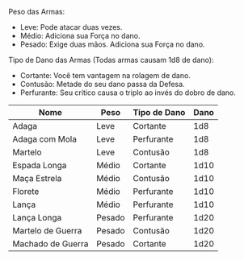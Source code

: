 Peso das Armas:
- Leve: Pode atacar duas vezes.
- Médio: Adiciona sua Força no dano.
- Pesado: Exige duas mãos. Adiciona sua Força no dano.

Tipo de Dano das Armas (Todas armas causam 1d8 de dano):
- Cortante: Você tem vantagem na rolagem de dano.
- Contusão: Metade do seu dano passa da Defesa.
- Perfurante: Seu crítico causa o triplo ao invés do dobro de dano.

| Nome              | Peso   | Tipo de Dano | Dano |
| ----------------- | ------ | ------------ | ---- |
| Adaga             | Leve   | Cortante     | 1d8  |
| Adaga com Mola    | Leve   | Perfurante   | 1d8  |
| Martelo           | Leve   | Contusão     | 1d8  |
| Espada Longa      | Médio  | Cortante     | 1d10 |
| Maça Estrela      | Médio  | Contusão     | 1d10 |
| Florete           | Médio  | Perfurante   | 1d10 |
| Lança             | Médio  | Perfurante   | 1d10 |
| Lança Longa       | Pesado | Perfurante   | 1d20 |
| Martelo de Guerra | Pesado | Contusão     | 1d20 |
| Machado de Guerra | Pesado | Cortante     | 1d20 |

